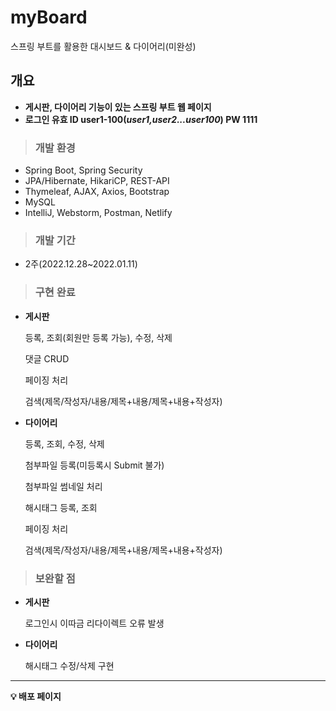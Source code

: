 # myBoard
스프링 부트를 활용한 대시보드 &amp; 다이어리(미완성)

## **개요**

- **게시판, 다이어리 기능이 있는 스프링 부트 웹 페이지**
- **로그인 유효 ID user1-100(***user1,user2...user100***) PW 1111**

> ### **개발 환경**
> 
- Spring Boot, Spring Security
- JPA/Hibernate, HikariCP, REST-API
- Thymeleaf, AJAX, Axios, Bootstrap
- MySQL
- IntelliJ, Webstorm, Postman, Netlify

> ### **개발 기간**
> 
- 2주(2022.12.28~2022.01.11)

> ### **구현 완료**
> 
- **게시판**
    
    등록, 조회(회원만 등록 가능), 수정, 삭제
    
    댓글 CRUD
    
    페이징 처리
    
    검색(제목/작성자/내용/제목+내용/제목+내용+작성자)
    
- **다이어리**
    
    등록, 조회, 수정, 삭제
    
    첨부파일 등록(미등록시 Submit 불가)
    
    첨부파일 썸네일 처리
    
    해시태그 등록, 조회
    
    페이징 처리
    
    검색(제목/작성자/내용/제목+내용/제목+내용+작성자)
    

> ### **보완할 점**
> 
- **게시판**
        
    로그인시 이따금 리다이렉트 오류 발생
    
- **다이어리**
    
    해시태그 수정/삭제 구현
---

**💡 배포 페이지**
